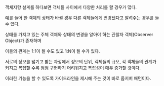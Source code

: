 객체지향 설계를 하다보면 객체들 사이에서 다양한 처리를 할 경우가 많다.

예를 들어 한 객체의 상태가 바뀔 경우 다른 객체들에게 변경됐다고 알려주는 경우를 들 수 있다.

상태를 가지고 있는 주체 객체와 상태의 변경을 알아야 하는 관찰자 객체(Observer Object)가 존재하며

이들의 관계는 1:1이 될 수도 있고 1:N이 될 수가 있다.

서로의 정보를 넘기고 받는 과정에서 정보의 단위, 객체들의 규모, 각 객체들의 관계가 커지고 복잡할 수록 점점 구현하기 어려워지고 복잡성이 매우 증가할 것이다.

이러한 기능을 할 수 있도록 가이드라인을 제시해 주는 것이 바로 옵저버 패턴이다.

